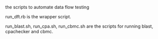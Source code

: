 the scripts to automate data flow testing


run_dft.rb is the wrapper script.

run_blast.sh, run_cpa.sh, run_cbmc.sh are the scripts for running blast, cpachecker and cbmc.

